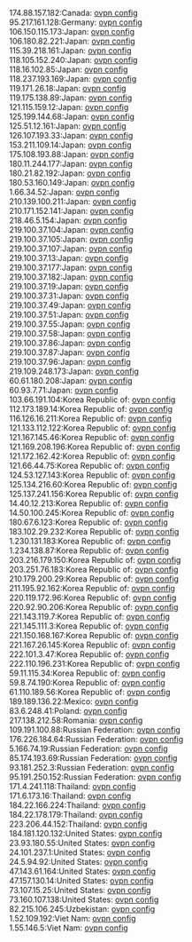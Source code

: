 174.88.157.182:Canada: [ovpn config](vpn/174_88_157_182.ovpn)  
95.217.161.128:Germany: [ovpn config](vpn/95_217_161_128.ovpn)  
106.150.115.173:Japan: [ovpn config](vpn/106_150_115_173.ovpn)  
106.180.82.221:Japan: [ovpn config](vpn/106_180_82_221.ovpn)  
115.39.218.161:Japan: [ovpn config](vpn/115_39_218_161.ovpn)  
118.105.152.240:Japan: [ovpn config](vpn/118_105_152_240.ovpn)  
118.16.102.85:Japan: [ovpn config](vpn/118_16_102_85.ovpn)  
118.237.193.169:Japan: [ovpn config](vpn/118_237_193_169.ovpn)  
119.171.26.18:Japan: [ovpn config](vpn/119_171_26_18.ovpn)  
119.175.138.89:Japan: [ovpn config](vpn/119_175_138_89.ovpn)  
121.115.159.12:Japan: [ovpn config](vpn/121_115_159_12.ovpn)  
125.199.144.68:Japan: [ovpn config](vpn/125_199_144_68.ovpn)  
125.51.12.161:Japan: [ovpn config](vpn/125_51_12_161.ovpn)  
126.107.193.33:Japan: [ovpn config](vpn/126_107_193_33.ovpn)  
153.211.109.14:Japan: [ovpn config](vpn/153_211_109_14.ovpn)  
175.108.193.88:Japan: [ovpn config](vpn/175_108_193_88.ovpn)  
180.11.244.177:Japan: [ovpn config](vpn/180_11_244_177.ovpn)  
180.21.82.192:Japan: [ovpn config](vpn/180_21_82_192.ovpn)  
180.53.160.149:Japan: [ovpn config](vpn/180_53_160_149.ovpn)  
1.66.34.52:Japan: [ovpn config](vpn/1_66_34_52.ovpn)  
210.139.100.211:Japan: [ovpn config](vpn/210_139_100_211.ovpn)  
210.171.152.141:Japan: [ovpn config](vpn/210_171_152_141.ovpn)  
218.46.5.154:Japan: [ovpn config](vpn/218_46_5_154.ovpn)  
219.100.37.104:Japan: [ovpn config](vpn/219_100_37_104.ovpn)  
219.100.37.105:Japan: [ovpn config](vpn/219_100_37_105.ovpn)  
219.100.37.107:Japan: [ovpn config](vpn/219_100_37_107.ovpn)  
219.100.37.13:Japan: [ovpn config](vpn/219_100_37_13.ovpn)  
219.100.37.177:Japan: [ovpn config](vpn/219_100_37_177.ovpn)  
219.100.37.182:Japan: [ovpn config](vpn/219_100_37_182.ovpn)  
219.100.37.19:Japan: [ovpn config](vpn/219_100_37_19.ovpn)  
219.100.37.31:Japan: [ovpn config](vpn/219_100_37_31.ovpn)  
219.100.37.49:Japan: [ovpn config](vpn/219_100_37_49.ovpn)  
219.100.37.51:Japan: [ovpn config](vpn/219_100_37_51.ovpn)  
219.100.37.55:Japan: [ovpn config](vpn/219_100_37_55.ovpn)  
219.100.37.58:Japan: [ovpn config](vpn/219_100_37_58.ovpn)  
219.100.37.86:Japan: [ovpn config](vpn/219_100_37_86.ovpn)  
219.100.37.87:Japan: [ovpn config](vpn/219_100_37_87.ovpn)  
219.100.37.96:Japan: [ovpn config](vpn/219_100_37_96.ovpn)  
219.109.248.173:Japan: [ovpn config](vpn/219_109_248_173.ovpn)  
60.61.180.208:Japan: [ovpn config](vpn/60_61_180_208.ovpn)  
60.93.7.71:Japan: [ovpn config](vpn/60_93_7_71.ovpn)  
103.66.191.104:Korea Republic of: [ovpn config](vpn/103_66_191_104.ovpn)  
112.173.189.14:Korea Republic of: [ovpn config](vpn/112_173_189_14.ovpn)  
116.126.16.211:Korea Republic of: [ovpn config](vpn/116_126_16_211.ovpn)  
121.133.112.122:Korea Republic of: [ovpn config](vpn/121_133_112_122.ovpn)  
121.167.145.46:Korea Republic of: [ovpn config](vpn/121_167_145_46.ovpn)  
121.169.208.196:Korea Republic of: [ovpn config](vpn/121_169_208_196.ovpn)  
121.172.162.42:Korea Republic of: [ovpn config](vpn/121_172_162_42.ovpn)  
121.66.44.75:Korea Republic of: [ovpn config](vpn/121_66_44_75.ovpn)  
124.53.127.143:Korea Republic of: [ovpn config](vpn/124_53_127_143.ovpn)  
125.134.216.60:Korea Republic of: [ovpn config](vpn/125_134_216_60.ovpn)  
125.137.241.156:Korea Republic of: [ovpn config](vpn/125_137_241_156.ovpn)  
14.40.12.213:Korea Republic of: [ovpn config](vpn/14_40_12_213.ovpn)  
14.50.100.245:Korea Republic of: [ovpn config](vpn/14_50_100_245.ovpn)  
180.67.6.123:Korea Republic of: [ovpn config](vpn/180_67_6_123.ovpn)  
183.102.29.232:Korea Republic of: [ovpn config](vpn/183_102_29_232.ovpn)  
1.230.131.183:Korea Republic of: [ovpn config](vpn/1_230_131_183.ovpn)  
1.234.138.87:Korea Republic of: [ovpn config](vpn/1_234_138_87.ovpn)  
203.216.179.150:Korea Republic of: [ovpn config](vpn/203_216_179_150.ovpn)  
203.251.76.183:Korea Republic of: [ovpn config](vpn/203_251_76_183.ovpn)  
210.179.200.29:Korea Republic of: [ovpn config](vpn/210_179_200_29.ovpn)  
211.195.92.162:Korea Republic of: [ovpn config](vpn/211_195_92_162.ovpn)  
220.119.172.96:Korea Republic of: [ovpn config](vpn/220_119_172_96.ovpn)  
220.92.90.206:Korea Republic of: [ovpn config](vpn/220_92_90_206.ovpn)  
221.143.119.7:Korea Republic of: [ovpn config](vpn/221_143_119_7.ovpn)  
221.145.111.3:Korea Republic of: [ovpn config](vpn/221_145_111_3.ovpn)  
221.150.168.167:Korea Republic of: [ovpn config](vpn/221_150_168_167.ovpn)  
221.167.26.145:Korea Republic of: [ovpn config](vpn/221_167_26_145.ovpn)  
222.101.3.47:Korea Republic of: [ovpn config](vpn/222_101_3_47.ovpn)  
222.110.196.231:Korea Republic of: [ovpn config](vpn/222_110_196_231.ovpn)  
59.11.115.34:Korea Republic of: [ovpn config](vpn/59_11_115_34.ovpn)  
59.8.74.190:Korea Republic of: [ovpn config](vpn/59_8_74_190.ovpn)  
61.110.189.56:Korea Republic of: [ovpn config](vpn/61_110_189_56.ovpn)  
189.189.136.22:Mexico: [ovpn config](vpn/189_189_136_22.ovpn)  
83.6.248.41:Poland: [ovpn config](vpn/83_6_248_41.ovpn)  
217.138.212.58:Romania: [ovpn config](vpn/217_138_212_58.ovpn)  
109.191.100.88:Russian Federation: [ovpn config](vpn/109_191_100_88.ovpn)  
176.226.184.64:Russian Federation: [ovpn config](vpn/176_226_184_64.ovpn)  
5.166.74.19:Russian Federation: [ovpn config](vpn/5_166_74_19.ovpn)  
85.174.193.69:Russian Federation: [ovpn config](vpn/85_174_193_69.ovpn)  
93.181.252.3:Russian Federation: [ovpn config](vpn/93_181_252_3.ovpn)  
95.191.250.152:Russian Federation: [ovpn config](vpn/95_191_250_152.ovpn)  
171.4.241.118:Thailand: [ovpn config](vpn/171_4_241_118.ovpn)  
171.6.173.16:Thailand: [ovpn config](vpn/171_6_173_16.ovpn)  
184.22.166.224:Thailand: [ovpn config](vpn/184_22_166_224.ovpn)  
184.22.178.179:Thailand: [ovpn config](vpn/184_22_178_179.ovpn)  
223.206.44.152:Thailand: [ovpn config](vpn/223_206_44_152.ovpn)  
184.181.120.132:United States: [ovpn config](vpn/184_181_120_132.ovpn)  
23.93.180.55:United States: [ovpn config](vpn/23_93_180_55.ovpn)  
24.101.237.1:United States: [ovpn config](vpn/24_101_237_1.ovpn)  
24.5.94.92:United States: [ovpn config](vpn/24_5_94_92.ovpn)  
47.143.61.164:United States: [ovpn config](vpn/47_143_61_164.ovpn)  
47.157.130.14:United States: [ovpn config](vpn/47_157_130_14.ovpn)  
73.107.15.25:United States: [ovpn config](vpn/73_107_15_25.ovpn)  
73.160.107.138:United States: [ovpn config](vpn/73_160_107_138.ovpn)  
82.215.106.245:Uzbekistan: [ovpn config](vpn/82_215_106_245.ovpn)  
1.52.109.192:Viet Nam: [ovpn config](vpn/1_52_109_192.ovpn)  
1.55.146.5:Viet Nam: [ovpn config](vpn/1_55_146_5.ovpn)  
